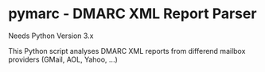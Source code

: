 # pymarc - DMARC XML Report Parser 

Needs Python Version 3.x 

This Python script analyses DMARC XML reports from differend mailbox providers (GMail, AOL, Yahoo, ...) 

